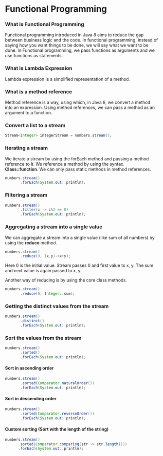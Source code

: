 # Functional Programming
### What is Functional Programming
Functional programming introduced in Java 8 aims to reduce the gap between business logic and the code. In functional programming, instead of saying how you want things to be done, we will say what we want to be done. In Functional programming, we pass functions as arguments and we use functions as statements. 

### What is Lambda Expression
Lambda expression is a simplified representation of a method. 

### What is a method reference
Method reference is a way, using which, in Java 8, we convert a method into an expression. Using method references, we can pass a method as an argument to a function. 

### Convert a list to a stream
```java
Stream<Integer> integerStream = numbers.stream();
```

### Iterating a stream
We iterate a stream by using the forEach method and passing a method reference to it. We reference a method by using the syntax. **Class::function**. We can only pass static methods in method references.
```java
numbers.stream()
       .forEach(System.out::println);
```

### Filtering a stream
```java
numbers.stream()
       .filter(i -> i%2 == 0)
       .forEach(System.out::println);
```

### Aggregating a stream into a single value
We can aggregate a stream into a single value (like sum of all numbers) by using the **reduce** method.
```java
numbers.stream()
       .reduce(0, (x,y)->x+y);
```
Here 0 is the initial value. Stream passes 0 and first value to x, y. The sum and next value is again passed to x, y.

Another way of reducing is by using the core class methods.
```java
numbers.stream()
       .reduce(0, Integer::sum);
```

### Getting the distinct values from the stream
```java
numbers.stream()
       .distinct()
       .forEach(System.out::println);
```
### Sort the values from the stream
```java
numbers.stream()
       .sorted()
       .forEach(System.out::println);
```
#### Sort in ascending order
```java
numbers.stream()
       .sorted(Comparator.naturalOrder())
       .forEach(System.out::println);
```
#### Sort in descending order
```java
numbers.stream()
       .sorted(Comparator.reverseOrder())
       .forEach(System.out::println);
```
#### Custom sorting (Sort with the length of the string)
```java
numbers.stream()
      .sorted(Comparator.comparing(str -> str.length()))
      .forEach(System.out::println);
```
### 
